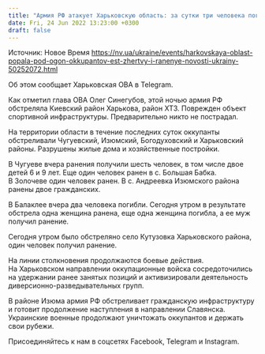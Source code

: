 ```yaml
---
title: "Армия РФ атакует Харьковскую область: за сутки три человека погибли, еще 13 ранены"
date: Fri, 24 Jun 2022 13:23:00 +0300
draft: false
---
```

Источник: Новое Время https://nv.ua/ukraine/events/harkovskaya-oblast-popala-pod-ogon-okkupantov-est-zhertvy-i-ranenye-novosti-ukrainy-50252072.html


Об этом сообщает Харьковская ОВА в Telegram.

Как отметил глава ОВА Олег Синегубов, этой ночью армия РФ обстреляла Киевский район Харькова, район ХТЗ. Поврежден объект спортивной инфраструктуры. Предварительно никто не пострадал.

На территории области в течение последних суток оккупанты обстреливали Чугуевский, Изюмский, Богодуховский и Харьковский районы. Разрушены жилые дома и хозяйственные постройки.

В Чугуеве вчера ранения получили шесть человек, в том числе двое детей 6 и 9 лет. Еще один человек ранен в с. Большая Бабка. В Золочеве один человек ранен. В с. Андреевка Изюмского района ранены двое гражданских.

В Балаклее вчера два человека погибли. Сегодня утром в результате обстрела одна женщина ранена, еще одна женщина погибла, а ее муж получил ранение.

Сегодня утром было обстреляно село Кутузовка Харьковского района, один человек получил ранение.

На линии столкновения продолжаются боевые действия. На Харьковском направлении оккупационные войска сосредоточились на удержании ранее занятых позиций и активизировали деятельность диверсионно-разведывательных групп.

В районе Изюма армия РФ обстреливает гражданскую инфраструктуру и готовит продолжение наступления в направлении Славянска. Украинские военные продолжают уничтожать оккупантов и держать свои рубежи.

Присоединяйтесь к нам в соцсетях Facebook, Telegram и Instagram.
